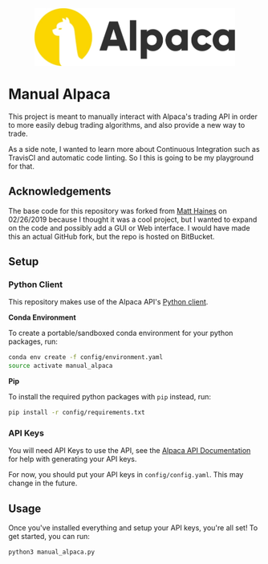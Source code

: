 <img src="images/alpaca_logo.jpg" alt="drawing" width="400px" style="display: block; margin-left: auto; margin-right: auto"/>

# Manual Alpaca

This project is meant to manually interact with Alpaca's trading API in order
to more easily debug trading algorithms, and also provide a new way to trade.

As a side note, I wanted to learn more about Continuous Integration such as 
TravisCI and automatic code linting. So I this is going to be my playground
for that.

## Acknowledgements

The base code for this repository was forked from
[Matt Haines](https://bitbucket.org/snugglepuppy/manual_alpaca/overview>)
on 02/26/2019 because I thought it was a cool project, but I wanted to expand
on the code and possibly add a GUI or Web interface. I would have made this
an actual GitHub fork, but the repo is hosted on BitBucket.

## Setup

### Python Client 

This repository makes use of the Alpaca API's
[Python client](https://github.com/alpacahq/alpaca-trade-api-python).

**Conda Environment**

To create a portable/sandboxed conda environment for your python packages, run:

```bash
conda env create -f config/environment.yaml
source activate manual_alpaca
```

**Pip**

To install the required python packages with `pip` instead, run:

```bash
pip install -r config/requirements.txt
```

### API Keys

You will need API Keys to use the API, see the
[Alpaca API Documentation](https://docs.alpaca.markets/api-documentation/web-api/)
for help with generating your API keys.

For now, you should put your API keys in `config/config.yaml`. This may change in
the future.

## Usage

Once you've installed everything and setup your API keys, you're all set!
To get started, you can run:

```bash
python3 manual_alpaca.py
```
